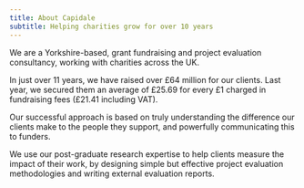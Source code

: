 ```yaml
---
title: About Capidale
subtitle: Helping charities grow for over 10 years
---
```


We are a Yorkshire-based, grant fundraising and project evaluation consultancy, working with charities across the UK.

In just over 11 years, we have raised over £64 million for our clients. Last year, we secured them an average of £25.69 for every £1 charged in fundraising fees (£21.41 including VAT).

Our successful approach is based on truly understanding the difference our clients make to the people they support, and powerfully communicating this to funders.

We use our post-graduate research expertise to help clients measure the impact of their work, by designing simple but effective project evaluation methodologies and writing external evaluation reports.
